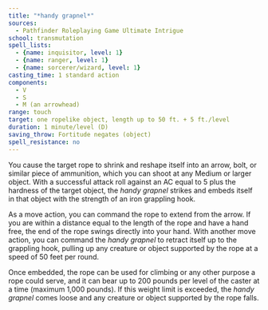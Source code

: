 ```yaml
---
title: "*handy grapnel*"
sources:
  - Pathfinder Roleplaying Game Ultimate Intrigue
school: transmutation
spell_lists:
  - {name: inquisitor, level: 1}
  - {name: ranger, level: 1}
  - {name: sorcerer/wizard, level: 1}
casting_time: 1 standard action
components:
  - V
  - S
  - M (an arrowhead)
range: touch
target: one ropelike object, length up to 50 ft. + 5 ft./level
duration: 1 minute/level (D)
saving_throw: Fortitude negates (object)
spell_resistance: no
---
```


You cause the target rope to shrink and reshape itself into an arrow, bolt, or similar piece of ammunition, which you can shoot at any Medium or larger object. With a successful attack roll against an AC equal to 5 plus the hardness of the target object, the *handy grapnel* strikes and embeds itself in that object with the strength of an iron grappling hook.

As a move action, you can command the rope to extend from the arrow. If you are within a distance equal to the length of the rope and have a hand free, the end of the rope swings directly into your hand. With another move action, you can command the *handy grapnel* to retract itself up to the grappling hook, pulling up any creature or object supported by the rope at a speed of 50 feet per round.

Once embedded, the rope can be used for climbing or any other purpose a rope could serve, and it can bear up to 200 pounds per level of the caster at a time (maximum 1,000 pounds). If this weight limit is exceeded, the *handy grapnel* comes loose and any creature or object supported by the rope falls.

